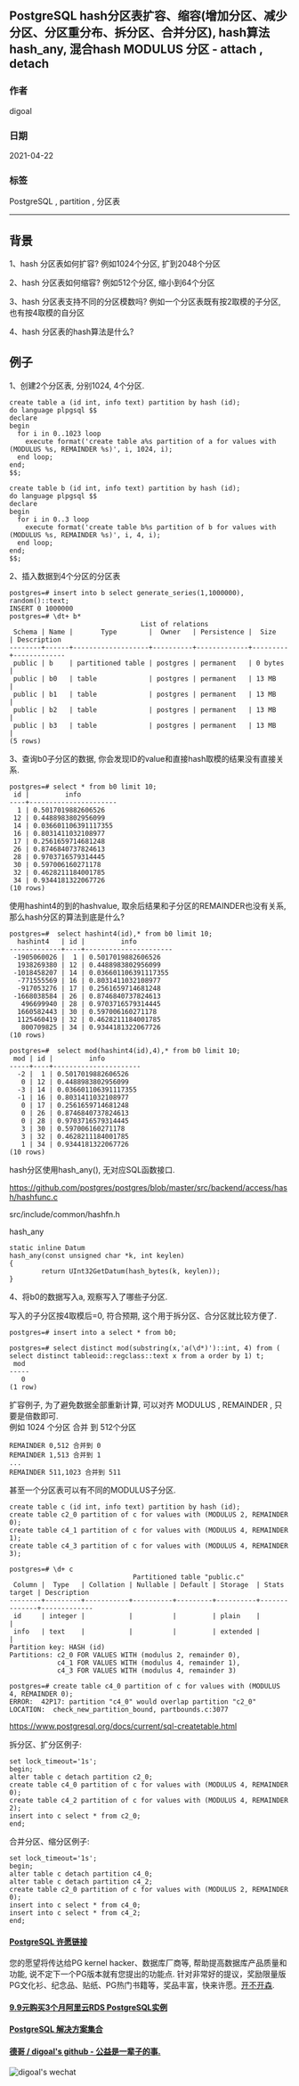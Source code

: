 ## PostgreSQL hash分区表扩容、缩容(增加分区、减少分区、分区重分布、拆分区、合并分区), hash算法 hash_any, 混合hash MODULUS 分区 - attach , detach   
  
### 作者  
digoal  
  
### 日期  
2021-04-22  
  
### 标签  
PostgreSQL , partition , 分区表  
  
----  
  
## 背景  
1、hash 分区表如何扩容? 例如1024个分区, 扩到2048个分区  
  
2、hash 分区表如何缩容? 例如512个分区, 缩小到64个分区  
  
3、hash 分区表支持不同的分区模数吗? 例如一个分区表既有按2取模的子分区, 也有按4取模的自分区  
  
4、hash 分区表的hash算法是什么?  
  
## 例子  
1、创建2个分区表, 分别1024, 4个分区.  
  
```  
create table a (id int, info text) partition by hash (id);  
do language plpgsql $$  
declare  
begin  
  for i in 0..1023 loop  
    execute format('create table a%s partition of a for values with (MODULUS %s, REMAINDER %s)', i, 1024, i);  
  end loop;  
end;  
$$;  
```  
  
```  
create table b (id int, info text) partition by hash (id);  
do language plpgsql $$  
declare  
begin  
  for i in 0..3 loop  
    execute format('create table b%s partition of b for values with (MODULUS %s, REMAINDER %s)', i, 4, i);  
  end loop;  
end;  
$$;  
```  
  
2、插入数据到4个分区的分区表  
  
```  
postgres=# insert into b select generate_series(1,1000000), random()::text;  
INSERT 0 1000000  
postgres=# \dt+ b*  
                                 List of relations  
 Schema | Name |       Type        |  Owner   | Persistence |  Size   | Description   
--------+------+-------------------+----------+-------------+---------+-------------  
 public | b    | partitioned table | postgres | permanent   | 0 bytes |   
 public | b0   | table             | postgres | permanent   | 13 MB   |   
 public | b1   | table             | postgres | permanent   | 13 MB   |   
 public | b2   | table             | postgres | permanent   | 13 MB   |   
 public | b3   | table             | postgres | permanent   | 13 MB   |   
(5 rows)  
```  
  
3、查询b0子分区的数据, 你会发现ID的value和直接hash取模的结果没有直接关系.   
  
```  
postgres=# select * from b0 limit 10;  
 id |         info           
----+----------------------  
  1 | 0.5017019882606526  
 12 | 0.4488983802956099  
 14 | 0.036601106391117355  
 16 | 0.8031411032108977  
 17 | 0.2561659714681248  
 26 | 0.8746840737824613  
 28 | 0.9703716579314445  
 30 | 0.597006160271178  
 32 | 0.4628211184001785  
 34 | 0.9344181322067726  
(10 rows)  
```  
  
使用hashint4的到的hashvalue, 取余后结果和子分区的REMAINDER也没有关系, 那么hash分区的算法到底是什么?  
  
```  
postgres=#  select hashint4(id),* from b0 limit 10;  
  hashint4   | id |         info           
-------------+----+----------------------  
 -1905060026 |  1 | 0.5017019882606526  
  1938269380 | 12 | 0.4488983802956099  
 -1018458207 | 14 | 0.036601106391117355  
  -771555569 | 16 | 0.8031411032108977  
  -917053276 | 17 | 0.2561659714681248  
 -1668038584 | 26 | 0.8746840737824613  
   496699940 | 28 | 0.9703716579314445  
  1660582443 | 30 | 0.597006160271178  
  1125460419 | 32 | 0.4628211184001785  
   800709825 | 34 | 0.9344181322067726  
(10 rows)  
  
postgres=#  select mod(hashint4(id),4),* from b0 limit 10;  
 mod | id |         info           
-----+----+----------------------  
  -2 |  1 | 0.5017019882606526  
   0 | 12 | 0.4488983802956099  
  -3 | 14 | 0.036601106391117355  
  -1 | 16 | 0.8031411032108977  
   0 | 17 | 0.2561659714681248  
   0 | 26 | 0.8746840737824613  
   0 | 28 | 0.9703716579314445  
   3 | 30 | 0.597006160271178  
   3 | 32 | 0.4628211184001785  
   1 | 34 | 0.9344181322067726  
(10 rows)  
```  
  
hash分区使用hash_any(), 无对应SQL函数接口.  
  
https://github.com/postgres/postgres/blob/master/src/backend/access/hash/hashfunc.c  
  
src/include/common/hashfn.h  
  
hash_any  
  
```  
static inline Datum  
hash_any(const unsigned char *k, int keylen)  
{  
        return UInt32GetDatum(hash_bytes(k, keylen));  
}  
```  
  
4、将b0的数据写入a, 观察写入了哪些子分区.  
  
写入的子分区按4取模后=0, 符合预期, 这个用于拆分区、合分区就比较方便了.   
  
```  
postgres=# insert into a select * from b0;  
  
postgres=# select distinct mod(substring(x,'a(\d*)')::int, 4) from ( select distinct tableoid::regclass::text x from a order by 1) t;  
 mod   
-----  
   0  
(1 row)  
```  
  
扩容例子, 为了避免数据全部重新计算, 可以对齐 MODULUS , REMAINDER , 只要是倍数即可.   
例如 1024 个分区 合并 到 512个分区  
  
```  
REMAINDER 0,512 合并到 0  
REMAINDER 1,513 合并到 1  
...  
REMAINDER 511,1023 合并到 511   
```  
  
甚至一个分区表可以有不同的MODULUS子分区.     
  
```  
create table c (id int, info text) partition by hash (id);  
create table c2_0 partition of c for values with (MODULUS 2, REMAINDER 0);  
create table c4_1 partition of c for values with (MODULUS 4, REMAINDER 1);  
create table c4_3 partition of c for values with (MODULUS 4, REMAINDER 3);  
  
postgres=# \d+ c  
                               Partitioned table "public.c"  
 Column |  Type   | Collation | Nullable | Default | Storage  | Stats target | Description   
--------+---------+-----------+----------+---------+----------+--------------+-------------  
 id     | integer |           |          |         | plain    |              |   
 info   | text    |           |          |         | extended |              |   
Partition key: HASH (id)  
Partitions: c2_0 FOR VALUES WITH (modulus 2, remainder 0),  
            c4_1 FOR VALUES WITH (modulus 4, remainder 1),  
            c4_3 FOR VALUES WITH (modulus 4, remainder 3)  
```  
  
```  
postgres=# create table c4_0 partition of c for values with (MODULUS 4, REMAINDER 0);  
ERROR:  42P17: partition "c4_0" would overlap partition "c2_0"  
LOCATION:  check_new_partition_bound, partbounds.c:3077  
```  
  
https://www.postgresql.org/docs/current/sql-createtable.html  
  
拆分区、扩分区例子:  
  
```  
set lock_timeout='1s';
begin;  
alter table c detach partition c2_0;  
create table c4_0 partition of c for values with (MODULUS 4, REMAINDER 0);  
create table c4_2 partition of c for values with (MODULUS 4, REMAINDER 2);  
insert into c select * from c2_0;  
end;  
```  
  
合并分区、缩分区例子:  
  
```  
set lock_timeout='1s';
begin;  
alter table c detach partition c4_0;  
alter table c detach partition c4_2;  
create table c2_0 partition of c for values with (MODULUS 2, REMAINDER 0);  
insert into c select * from c4_0;  
insert into c select * from c4_2;  
end;  
```  
    
  
#### [PostgreSQL 许愿链接](https://github.com/digoal/blog/issues/76 "269ac3d1c492e938c0191101c7238216")
您的愿望将传达给PG kernel hacker、数据库厂商等, 帮助提高数据库产品质量和功能, 说不定下一个PG版本就有您提出的功能点. 针对非常好的提议，奖励限量版PG文化衫、纪念品、贴纸、PG热门书籍等，奖品丰富，快来许愿。[开不开森](https://github.com/digoal/blog/issues/76 "269ac3d1c492e938c0191101c7238216").  
  
  
#### [9.9元购买3个月阿里云RDS PostgreSQL实例](https://www.aliyun.com/database/postgresqlactivity "57258f76c37864c6e6d23383d05714ea")
  
  
#### [PostgreSQL 解决方案集合](https://yq.aliyun.com/topic/118 "40cff096e9ed7122c512b35d8561d9c8")
  
  
#### [德哥 / digoal's github - 公益是一辈子的事.](https://github.com/digoal/blog/blob/master/README.md "22709685feb7cab07d30f30387f0a9ae")
  
  
![digoal's wechat](../pic/digoal_weixin.jpg "f7ad92eeba24523fd47a6e1a0e691b59")
  
